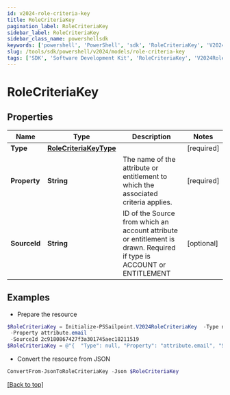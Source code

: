 ```yaml
---
id: v2024-role-criteria-key
title: RoleCriteriaKey
pagination_label: RoleCriteriaKey
sidebar_label: RoleCriteriaKey
sidebar_class_name: powershellsdk
keywords: ['powershell', 'PowerShell', 'sdk', 'RoleCriteriaKey', 'V2024RoleCriteriaKey'] 
slug: /tools/sdk/powershell/v2024/models/role-criteria-key
tags: ['SDK', 'Software Development Kit', 'RoleCriteriaKey', 'V2024RoleCriteriaKey']
---
```



# RoleCriteriaKey

## Properties

Name | Type | Description | Notes
------------ | ------------- | ------------- | -------------
**Type** | [**RoleCriteriaKeyType**](role-criteria-key-type) |  | [required]
**Property** | **String** | The name of the attribute or entitlement to which the associated criteria applies. | [required]
**SourceId** | **String** | ID of the Source from which an account attribute or entitlement is drawn. Required if type is ACCOUNT or ENTITLEMENT | [optional] 

## Examples

- Prepare the resource
```powershell
$RoleCriteriaKey = Initialize-PSSailpoint.V2024RoleCriteriaKey  -Type null `
 -Property attribute.email `
 -SourceId 2c9180867427f3a301745aec18211519
$RoleCriteriaKey = @"{  "Type": null, "Property": "attribute.email", "SourceId": "2c9180867427f3a301745aec18211519" }"@
```

- Convert the resource from JSON
```powershell
ConvertFrom-JsonToRoleCriteriaKey -Json $RoleCriteriaKey
```


[[Back to top]](#) 

